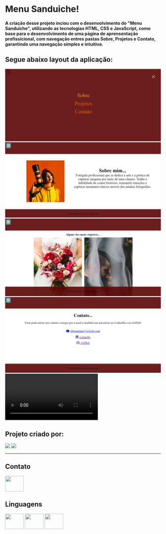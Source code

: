 # Menu Sanduiche!

#### A criação desse projeto inciou com o desenvolvimento do "Menu Sanduiche", utilizando as tecnologias HTML, CSS e JavaScript, como base para o desenvolvimento de uma página de aprensentação profissicional, com navegação entres pastas Sobre, Projetos e Contato, garantindo uma navegação simples e intuitiva.

## Segue abaixo layout da aplicação:

![Alt text](images/layoutmenu1.PNG) ![Alt text](images/layoutmenu2.PNG) ![Alt text](images/layoutmenu3.PNG) ![Alt text](images/layoutmenu4.PNG)
<video src="images/Evolu%C3%A7%C3%A3oMenuSanduiche.mp4" controls title="Title"></video>

## Projeto criado por:

<div>
<img height="150em" src="https://github-readme-stats.vercel.app/api?username=FabianaLino&show_icons=true&theme=radical">

<img height="150em" src="https://github-readme-stats.vercel.app/api/top-langs/?username=FabianaLino&compact_progress=true">
</div>

---

## Contato

<a href="https://www.linkedin.com/in/fabiana-lino/">

<img src="https://cdn.jsdelivr.net/gh/devicons/devicon/icons/linkedin/linkedin-original.svg" align="center" height="50" width="60">
</a>

## Linguagens

<div>
<img src="https://cdn.jsdelivr.net/gh/devicons/devicon/icons/css3/css3-original.svg" align="center" height="50" width="60">

<img src="https://cdn.jsdelivr.net/gh/devicons/devicon/icons/html5/html5-original.svg" align="center" height="50" width="60">

<img src="https://cdn.jsdelivr.net/gh/devicons/devicon/icons/javascript/javascript-original.svg" align="center" height="50" width="60">
</div>
